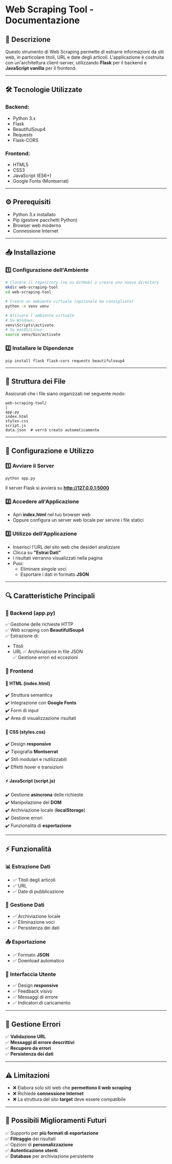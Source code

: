 # Web Scraping Tool - Documentazione

## 📌 Descrizione
Questo strumento di Web Scraping permette di estrarre informazioni da siti web, in particolare titoli, URL e date degli articoli. L'applicazione è costruita con un'architettura client-server, utilizzando **Flask** per il backend e **JavaScript vanilla** per il frontend.

---
## 🛠 Tecnologie Utilizzate
### Backend:
- Python 3.x
- Flask
- BeautifulSoup4
- Requests
- Flask-CORS

### Frontend:
- HTML5
- CSS3
- JavaScript (ES6+)
- Google Fonts (Montserrat)

---
## ⚙️ Prerequisiti
- Python 3.x installato
- Pip (gestore pacchetti Python)
- Browser web moderno
- Connessione Internet

---
## 📥 Installazione
### 1️⃣ Configurazione dell'Ambiente
```bash
# Clonare il repository (se su GitHub) o creare una nuova directory
mkdir web-scraping-tool
cd web-scraping-tool

# Creare un ambiente virtuale (opzionale ma consigliato)
python -m venv venv

# Attivare l'ambiente virtuale
# Su Windows:
venv\Scripts\activate
# Su macOS/Linux:
source venv/bin/activate
```

### 2️⃣ Installare le Dipendenze
```
pip install flask flask-cors requests beautifulsoup4
```

---
## 📂 Struttura dei File
Assicurati che i file siano organizzati nel seguente modo:
```
web-scraping-tool/
│
app.py
index.html
styles.css
script.js
data.json  # verrà creato automaticamente
```

---
## 🚀 Configurazione e Utilizzo
### 1️⃣ Avviare il Server
```
python app.py
```
Il server Flask si avvierà su **http://127.0.0.1:5000**

### 2️⃣ Accedere all'Applicazione
- Apri **index.html** nel tuo browser web
- Oppure configura un server web locale per servire i file statici

### 3️⃣ Utilizzo dell'Applicazione
- Inserisci l'URL del sito web che desideri analizzare
- Clicca su **"Estrai Dati"**
- I risultati verranno visualizzati nella pagina
- Puoi:
  - Eliminare singole voci
  - Esportare i dati in formato **JSON**

---
## 🔍 Caratteristiche Principali
### 🎯 Backend (**app.py**)
✅ Gestione delle richieste HTTP  
✅ Web scraping con **BeautifulSoup4**  
✅ Estrazione di:
   - Titoli
   - URL 
✅ Archiviazione in file JSON  
✅ Gestione errori ed eccezioni  

### 🎨 Frontend
#### 📄 **HTML (index.html)**
✔️ Struttura semantica  
✔️ Integrazione con **Google Fonts**  
✔️ Form di input  
✔️ Area di visualizzazione risultati  

#### 🎨 **CSS (styles.css)**
✔️ Design **responsive**  
✔️ Tipografia **Montserrat**  
✔️ Stili modulari e riutilizzabili  
✔️ Effetti hover e transizioni  

#### ⚡ **JavaScript (script.js)**
✔️ Gestione **asincrona** delle richieste  
✔️ Manipolazione del **DOM**  
✔️ Archiviazione locale (**localStorage**)  
✔️ Gestione errori  
✔️ Funzionalità di **esportazione**  

---
## ⚡ Funzionalità
### 📊 **Estrazione Dati**
- ✅ Titoli degli articoli
- ✅ URL
- ✅ Date di pubblicazione

### 📁 **Gestione Dati**
- ✅ Archiviazione locale
- ✅ Eliminazione voci
- ✅ Persistenza dei dati

### 📤 **Esportazione**
- ✅ Formato **JSON**
- ✅ Download automatico

### 🎨 **Interfaccia Utente**
- ✅ Design **responsive**
- ✅ Feedback visivo
- ✅ Messaggi di errore
- ✅ Indicatori di caricamento

---
## 🚨 Gestione Errori
✅ **Validazione URL**  
✅ **Messaggi di errore descrittivi**  
✅ **Recupero da errori**  
✅ **Persistenza dei dati**  

---
## ⚠️ Limitazioni
- ❌ Elabora solo siti web che **permettono il web scraping**
- ❌ Richiede **connessione Internet**
- ❌ La struttura del sito **target** deve essere compatibile

---
## 🚀 Possibili Miglioramenti Futuri
✅ Supporto per **più formati di esportazione**  
✅ **Filtraggio** dei risultati  
✅ Opzioni di **personalizzazione**  
✅ **Autenticazione utenti**  
✅ **Database** per archiviazione persistente  

